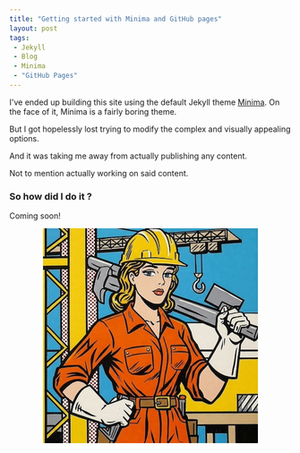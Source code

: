 ```yaml
---
title: "Getting started with Minima and GitHub pages"
layout: post
tags:
 - Jekyll
 - Blog
 - Minima
 - "GitHub Pages"
---
```


I've ended up building this site using the default Jekyll theme [Minima](https://github.com/jekyll/minima).
On the face of it,  Minima is a fairly boring theme.

But I got hopelessly lost trying to modify the complex and visually appealing options.

And it was taking me away from actually publishing any content.

Not to mention actually working on said content.

### So how did I do it ?

Coming soon!
<!-- more -->

<p style="text-align:center;">
	<img src="/assets/images/under_construction.jpg" alt="Female construction worker">
</p>

